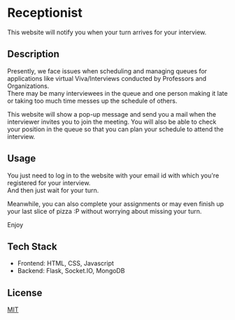 # Receptionist
This website will notify you when your turn arrives for your interview.

## Description
Presently, we face issues when scheduling and managing queues for applications like virtual Viva/Interviews conducted by Professors and Organizations. \
There may be many interviewees in the queue and one person making it late or taking too much time messes up the schedule of others.

This website will show a pop-up message and send you a mail when the interviewer invites you to join the meeting. You will also be able to check your position in the queue so that you can plan your schedule to attend the interview.

## Usage

You just need to log in to the website with your email id with which you're registered for your interview.\
And then just wait for your turn.

Meanwhile, you can also complete your assignments or may even finish up your last slice of pizza :P without worrying about missing your turn.

Enjoy

## Tech Stack

- Frontend: HTML, CSS, Javascript
- Backend: Flask, Socket.IO, MongoDB

<!-- ## Database -->
<!-- 
- There are three MongoDB collections.

![Screenshot from 2021-07-28 17-17-19](https://user-images.githubusercontent.com/54475046/127317371-449393b2-28df-4a33-b7f8-c28347d6e3e2.png) -->


## License

[MIT](https://choosealicense.com/licenses/mit/)
